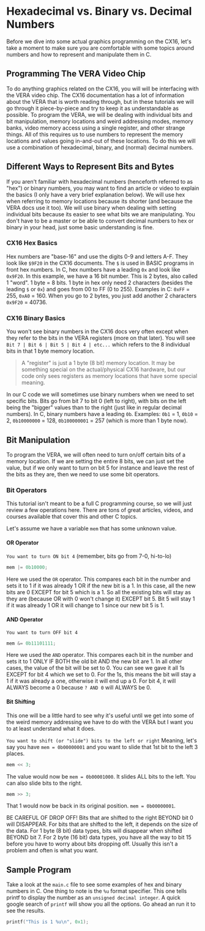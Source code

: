 # Hexadecimal vs. Binary vs. Decimal Numbers
Before we dive into some actual graphics programming on the CX16, let's take a moment to make sure you are comfortable with some topics around numbers and how to represent and manipulate them in C.

## Programming The VERA Video Chip
To do anything graphics related on the CX16, you will will be interfacing with the VERA video chip. The CX16 documentation has a lot of information about the VERA that is worth reading through, but in these tutorials we will go through it piece-by-piece and try to keep it as understandable as possible. To program the VERA, we will be dealing with individual bits and bit manipulation, memory locations and weird addressing modes, memory banks, video memory access using a single register, and other strange things. All of this requires us to use numbers to represent the memory locations and values going in-and-out of these locations. To do this we will use a combination of hexadecimal, binary, and (normal) decimal numbers.

## Different Ways to Represent Bits and Bytes
If you aren't familiar with hexadecimal numbers (henceforth referred to as "hex") or binary numbers, you may want to find an article or video to explain the basics (I only have a very brief explanation below). We will use hex when referring to memory locations because its shorter (and because the VERA docs use it too). We will use binary when dealing with setting individual bits because its easier to see what bits we are manipulating. You don't have to be a master or be able to convert decimal numbers to hex or binary in your head, just some basic understanding is fine.

### CX16 Hex Basics
Hex numbers are "base-16" and use the digits 0-9 and letters A-F. They look like `$9F20` in the CX16 documents. The `$` is used in BASIC programs in front hex numbers. In C, hex numbers have a leading `0x` and look like `0x9F20`. In this example, we have a 16 bit number. This is 2 bytes, also called 1 "word". 1 byte = 8 bits. 1 byte in hex only need 2 characters (besides the leading `$` or `0x`) and goes from 00 to FF (0 to 255). Examples in C: `0xFF` = 255, `0xA0` = 160. When you go to 2 bytes, you just add another 2 characters `0x9F20` = 40736.

### CX16 Binary Basics
You won't see binary numbers in the CX16 docs very often except when they refer to the bits in the VERA registers (more on that later). You will see `Bit 7 | Bit 6 | Bit 5 | Bit 4 | etc...` which refers to the 8 individual bits in that 1 byte memory location.

>A "register" is just a 1 byte (8 bit) memory location. It may be something special on the actual/physical CX16 hardware, but our code only sees registers as memory locations that have some special meaning.

In our C code we will sometimes use binary numbers when we need to set specific bits. Bits go from bit 7 to bit 0 (left to right), with bits on the left being the "bigger" values than to the right (just like in regular decimal numbers). In C, binary numbers have a leading `0b`. Examples: `0b1` = 1, `0b10` = 2, `0b10000000` = 128, `0b100000001` = 257 (which is more than 1 byte now).

## Bit Manipulation
To program the VERA, we will often need to turn on/off certain bits of a memory location. If we are setting the entire 8 bits, we can just set the value, but if we only want to turn on bit 5 for instance and leave the rest of the bits as they are, then we need to use some bit operators.

### Bit Operators
This tutorial isn't meant to be a full C programming course, so we will just review a few operations here. There are tons of great articles, videos, and courses available that cover this and other C topics.

Let's assume we have a variable `mem` that has some unknown value.

#### OR Operator
`You want to turn ON bit 4` (remember, bits go from 7-0, hi-to-lo)
```C
mem |= 0b10000;
```
Here we used the `OR` operator. This compares each bit in the number and sets it to 1 if it was already 1 OR if the new bit is a 1. In this case, all the new bits are 0 EXCEPT for bit 5 which is a 1. So all the existing bits will stay as they are (because OR with 0 won't change it) EXCEPT bit 5. Bit 5 will stay 1 if it was already 1 OR it will change to 1 since our new bit 5 is 1.

#### AND Operator
`You want to turn OFF bit 4`
```C
mem &= 0b11101111;
```
Here we used the `AND` operator. This compares each bit in the number and sets it to 1 ONLY IF BOTH the old bit AND the new bit are 1. In all other cases, the value of the bit will be set to 0. You can see we gave it all 1s EXCEPT for bit 4 which we set to 0. For the 1s, this means the bit will stay a 1 if it was already a one, otherwise it will end up a 0. For bit 4, it will ALWAYS become a 0 because `? AND 0` will ALWAYS be 0.

#### Bit Shifting
This one will be a little hard to see why it's useful until we get into some of the weird memory addressing we have to do with the VERA but I want you to at least understand what it does.

`You want to shift (or "slide") bits to the left or right`
Meaning, let's say you have `mem = 0b00000001` and you want to slide that 1st bit to the left 3 places.
```C
mem << 3;
```
The value would now be `mem = 0b00001000`. It slides ALL bits to the left. You can also slide bits to the right.
```C
mem >> 3;
```
That 1 would now be back in its original position. `mem = 0b00000001`.

BE CAREFUL OF DROP OFF!
Bits that are shifted to the right BEYOND bit 0 will DISAPPEAR. For bits that are shifted to the left, it depends on the size of the data. For 1 byte (8 bit) data types, bits will disappear when shifted BEYOND bit 7. For 2 byte (16 bit) data types, you have all the way to bit 15 before you have to worry about bits dropping off. Usually this isn't a problem and often is what you want.

## Sample Program
Take a look at the `main.c` file to see some examples of hex and binary numbers in C. One thing to note is the `%u` format specifier. This one tells printf to display the number as an `unsigned decimal integer`. A quick google search of `printf` will show you all the options. Go ahead an run it to see the results.

```C
printf("This is 1 %u\n", 0x1);
```
